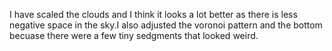 I have scaled the clouds and I think it looks a lot better as there is less negative space in the sky.I also adjusted the voronoi pattern and the bottom becuase there were a few tiny sedgments that looked weird.